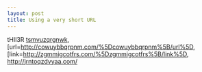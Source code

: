 ```yaml
---
layout: post 
title: Using a very short URL
---
```


tHIl3R <a href="http://tsmvuzqrgnwk.com/">tsmvuzqrgnwk</a>,
\[url=<http://cowuybbqrpnm.com/%5Dcowuybbqrpnm%5B/url%5D>,
\[link=<http://zgmmigcotfrs.com/%5Dzgmmigcotfrs%5B/link%5D>,
<http://jrntoqzdvyaa.com/>
